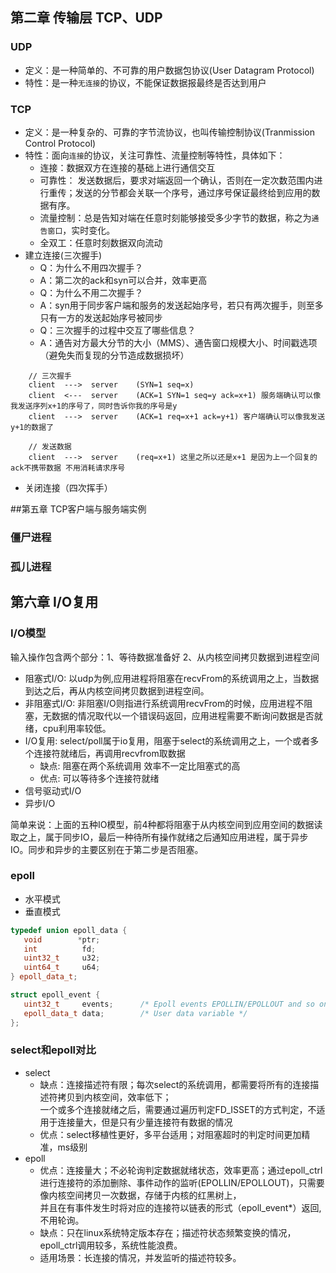 ## 第二章 传输层 TCP、UDP

### UDP

- 定义：是一种简单的、不可靠的用户数据包协议(User Datagram Protocol)
- 特性：是一种`无连接`的协议，不能保证数据报最终是否达到用户


### TCP

- 定义：是一种复杂的、可靠的字节流协议，也叫传输控制协议(Tranmission Control Protocol)
- 特性：面向`连接`的协议，关注可靠性、流量控制等特性，具体如下：
    * 连接：数据双方在连接的基础上进行通信交互
    * 可靠性： 发送数据后，要求对端返回一个确认，否则在一定次数范围内进行重传；发送的分节都会关联一个序号，通过序号保证最终给到应用的数据有序。
    * 流量控制：总是告知对端在任意时刻能够接受多少字节的数据，称之为`通告窗口`，实时变化。
    * 全双工：任意时刻数据双向流动
- 建立连接(三次握手)
    * Q：为什么不用四次握手？
    * A：第二次的ack和syn可以合并，效率更高
    * Q：为什么不用二次握手？
    * A：syn用于同步客户端和服务的发送起始序号，若只有两次握手，则至多只有一方的发送起始序号被同步
    * Q：三次握手的过程中交互了哪些信息？
    * A：通告对方最大分节的大小（MMS）、通告窗口规模大小、时间戳选项（避免失而复现的分节造成数据损坏）
```
    // 三次握手
    client  --->  server    (SYN=1 seq=x)
    client  <---  server    (ACK=1 SYN=1 seq=y ack=x+1) 服务端确认可以像我发送序列x+1的序号了，同时告诉你我的序号是y
    client  --->  server    (ACK=1 req=x+1 ack=y+1) 客户端确认可以像我发送y+1的数据了
    
    // 发送数据
    client  --->  server    (req=x+1) 这里之所以还是x+1 是因为上一个回复的ack不携带数据 不用消耗请求序号     
```
- 关闭连接（四次挥手）

##第五章 TCP客户端与服务端实例

### 僵尸进程

### 孤儿进程

## 第六章 I/O复用

### I/O模型

输入操作包含两个部分：1、等待数据准备好 2、从内核空间拷贝数据到进程空间    
- 阻塞式I/O: 以udp为例,应用进程将阻塞在recvFrom的系统调用之上，当数据到达之后，再从内核空间拷贝数据到进程空间。
- 非阻塞式I/O: 非阻塞I/O则指进行系统调用recvFrom的时候，应用进程不阻塞，无数据的情况取代以一个错误码返回，应用进程需要不断询问数据是否就绪，cpu利用率较低。
- I/O复用: select/poll属于io复用，阻塞于select的系统调用之上，一个或者多个连接符就绪后，再调用recvfrom取数据    
    * 缺点: 阻塞在两个系统调用 效率不一定比阻塞式的高
    * 优点: 可以等待多个连接符就绪
- 信号驱动式I/O
- 异步I/O

简单来说：上面的五种IO模型，前4种都将阻塞于从内核空间到应用空间的数据读取之上，属于同步IO，最后一种待所有操作就绪之后通知应用进程，属于异步IO。同步和异步的主要区别在于第二步是否阻塞。

### epoll
- 水平模式
- 垂直模式

```c++
typedef union epoll_data {
   void        *ptr;
   int          fd;
   uint32_t     u32;
   uint64_t     u64;
} epoll_data_t;

struct epoll_event {
   uint32_t     events;      /* Epoll events EPOLLIN/EPOLLOUT and so on*/
   epoll_data_t data;        /* User data variable */
};
```

### select和epoll对比
- select
    * 缺点：连接描述符有限；每次select的系统调用，都需要将所有的连接描述符拷贝到内核空间，效率低下；    
    一个或多个连接就绪之后，需要通过遍历判定FD_ISSET的方式判定，不适用于连接量大，但是只有少量连接符有数据的情况
    * 优点：select移植性更好，多平台适用；对阻塞超时的判定时间更加精准，ms级别
- epoll
    * 优点：连接量大；不必轮询判定数据就绪状态，效率更高；通过epoll_ctrl进行连接符的添加删除、事件动作的监听(EPOLLIN/EPOLLOUT)，只需要像内核空间拷贝一次数据，存储于内核的红黑树上，    
    并且在有事件发生时将对应的连接符以链表的形式（epoll_event*）返回,不用轮询。
    * 缺点：只在linux系统特定版本存在；描述符状态频繁变换的情况，epoll_ctrl调用较多，系统性能浪费。
    * 适用场景：长连接的情况，并发监听的描述符较多。
    

    
    

